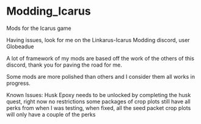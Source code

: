 # Modding_Icarus
Mods for the Icarus game

Having issues, look for me on the Linkarus-Icarus Modding discord, user Globeadue

A lot of framework of my mods are based off the work of the others of this discord, thank you for paving the road for me.

Some mods are more polished than others and I consider them all works in progress.


Known Issues:
Husk Epoxy needs to be unlocked by completing the husk quest, right now no restrictions
some packages of crop plots still have all perks from when I was testing, when fixed, all the seed packet crop plots will only have a couple of the perks
